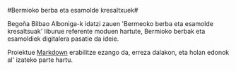 #Bermioko berba eta esamolde kresaltxuek#

Begoña Bilbao Alboniga-k idatzi zauen 'Bermeoko berba eta esamolde kresaltsuak' liburue referente moduen hartute, Bermioko berbak eta esamoldiek digitalera pasatie da ideie.

Proiektue [Markdown](https://en.wikipedia.org/wiki/Markdown#Standardization) erabilitze ezango da, erreza dalakon, eta holan edonok al' izateko parte hartu.
